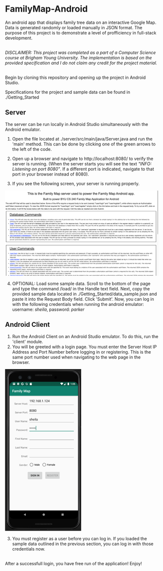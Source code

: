 # FamilyMap-Android

An android app that displays family tree data on an interactive Google Map.
Data is generated randomly or loaded manually in JSON format. The purpose
of this project is to demonstrate a level of profficiency in full-stack development.

<br>
<i>DISCLAIMER: This project was completed as a part of a Computer Science course at Brigham Young University.
The implementation is based on the provided specification and I do not claim any credit for the project material.</i>
<br><br>

Begin by cloning this repository and opening up the project in Android Studio.

Specifications for the project and sample data can be found in ./Getting_Started

## Server

The server can be run locally in Android Studio simultaneously with the Android emulator.

1. Open the file located at ./server/src/main/java/Server.java and run the 'main' method.
  This can be done by clicking one of the green arrows to the left of the code.

2. Open up a browser and navigate to http://localhost:8080/ to verify the server is running. 
(When the server starts you will see the text <i>"INFO: Listening on port 8080"</i>.
If a different port is indicated, navigate to that port in your browser instead
of 8080).

3. If you see the following screen, your server is running properly.

<img src="assets/web_page.png" alt="Web Page" width="700"/>

4. OPTIONAL: Load some sample data. Scroll to the bottom of the page and type the command /load/
in the Handle text field. Next, copy the provided sample data located in ./Getting_Started/data_sample.json 
and paste it into the Request Body field. Click 'Submit'. Now, you can log in with the following credentials
when running the android emulator: username: <i>sheila</i>, password: <i>parker</i>

## Android Client
1. Run the Android Client on an Android Studio emulator. To do this, run the 'client' module.
2. You will be greeted with a login page. You must enter the Server Host IP Address and Port
Number before logging in or registering. This is the same port number used when navigating to the
web page in the browser.

<img src="assets/login_page.png" alt="Login Page" width="250"/>

3. You must register as a user before you can log in. If you loaded the sample data outlined in the previous
section, you can log in with those credentials now.
<br>
After a successfull login, you have free run of the application! Enjoy!
